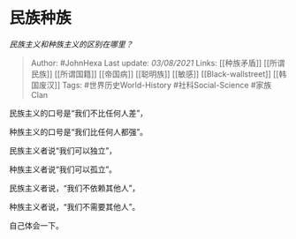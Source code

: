 # 民族种族
*民族主义和种族主义的区别在哪里？*

> Author: #JohnHexa 
Last update: *03/08/2021* 
Links: [[种族矛盾]] [[所谓民族]] [[所谓国籍]] [[帝国病]] [[聪明族]] [[敏感]] [[Black-wallstreet]] [[韩国废汉]]
Tags: #世界历史World-History #社科Social-Science #家族Clan 

民族主义的口号是“我们不比任何人差”，

种族主义的口号是“我们比任何人都强”。

  

民族主义者说“我们可以独立”，

种族主义者说“我们可以孤立”。

  

民族主义者说，“我们不依赖其他人”，

种族主义者说，“我们不需要其他人”。

  

自己体会一下。